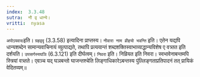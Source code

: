 ```yaml
---
index:  3.3.48
sutra:  नौ वृ धान्ये।
vritti:  nyasa
---
```


`अपोऽपवादः`इति। `ग्रहवृदृ` (3.3.58) इत्यादिना प्राप्तस्य। `नीवारा नाम व्रीहयो भवन्ति` इति। एतेन यद्यपि धान्यशब्देन सामान्यवाचिनायं व्युत्पाद्यते, तथापि प्रत्ययान्तं शब्दशक्तिस्वाभाव्याद्धान्यविशेष ए वत्र्तत इति दर्शयति। `उपसर्गस्यघञि` (6.3.121) इति दीर्घत्वम्।
`निवरा` इति। निव्रियत इति निवरा। स्वभावेनाबन्तमपि स्त्रियां वत्र्तते। एवञ्च यद् घञबन्तो घाजन्तश्चेति लिङ्गाधिकारेऽबन्तस्य पुंल्लिङ्गताप्रतिपादनं तत् प्रायिकं वेदितव्यम्॥
